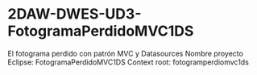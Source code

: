 # 2DAW-DWES-UD3-FotogramaPerdidoMVC1DS
El fotograma perdido con patrón MVC y Datasources
Nombre proyecto Eclipse: FotogramaPerdidoMVC1DS
Context root: fotogramperdiomvc1ds
